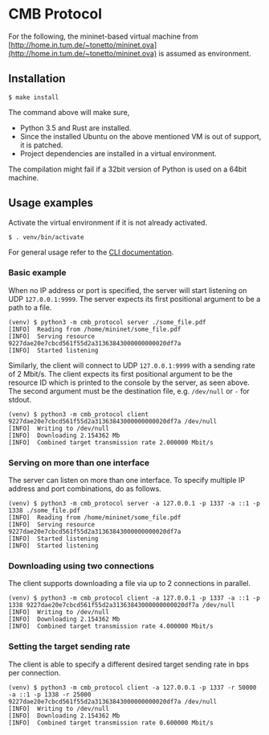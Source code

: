 # CMB Protocol

For the following, the mininet-based virtual machine from 
[http://home.in.tum.de/~tonetto/mininet.ova](http://home.in.tum.de/~tonetto/mininet.ova) 
is assumed as environment.

## Installation

```
$ make install
```

The command above will make sure, 
- Python 3.5 and Rust are installed. 
- Since the installed Ubuntu on the above mentioned VM is out of support, it is patched. 
- Project dependencies are installed in a virtual environment.


The compilation might fail if a 32bit version of Python is used on a 64bit machine.
 
## Usage examples
Activate the virtual environment if it is not already activated.
```
$ . venv/bin/activate
```

For general usage refer to the [CLI documentation](docs/cli.md).

### Basic example
When no IP address or port is specified, the server will start listening on UDP `127.0.0.1:9999`.
The server expects its first positional argument to be a path to a file.
```
(venv) $ python3 -m cmb_protocol server ./some_file.pdf
[INFO]	Reading from /home/mininet/some_file.pdf
[INFO]	Serving resource 9227dae20e7cbcd561f55d2a31363843000000000020df7a
[INFO]	Started listening
```

Similarly, the client will connect to UDP `127.0.0.1:9999` with a sending rate of 2 Mbit/s.
The client expects its first positional argument to be the resource ID which is printed to the console by the server, as seen above.
The second argument must be the destination file, e.g. `/dev/null` or `-` for stdout.
```
(venv) $ python3 -m cmb_protocol client 9227dae20e7cbcd561f55d2a31363843000000000020df7a /dev/null
[INFO]	Writing to /dev/null
[INFO]	Downloading 2.154362 Mb
[INFO]	Combined target transmission rate 2.000000 Mbit/s
```

### Serving on more than one interface
The server can listen on more than one interface. 
To specify multiple IP address and port combinations, do as follows.
```
(venv) $ python3 -m cmb_protocol server -a 127.0.0.1 -p 1337 -a ::1 -p 1338 ./some_file.pdf
[INFO]	Reading from /home/mininet/some_file.pdf
[INFO]	Serving resource 9227dae20e7cbcd561f55d2a31363843000000000020df7a
[INFO]	Started listening
[INFO]	Started listening
```

### Downloading using two connections
The client supports downloading a file via up to 2 connections in parallel.
```
(venv) $ python3 -m cmb_protocol client -a 127.0.0.1 -p 1337 -a ::1 -p 1338 9227dae20e7cbcd561f55d2a31363843000000000020df7a /dev/null
[INFO]	Writing to /dev/null
[INFO]	Downloading 2.154362 Mb
[INFO]	Combined target transmission rate 4.000000 Mbit/s
```

### Setting the target sending rate
The client is able to specify a different desired target sending rate in bps per connection.
```
(venv) $ python3 -m cmb_protocol client -a 127.0.0.1 -p 1337 -r 50000 -a ::1 -p 1338 -r 25000 9227dae20e7cbcd561f55d2a31363843000000000020df7a /dev/null
[INFO]	Writing to /dev/null
[INFO]	Downloading 2.154362 Mb
[INFO]	Combined target transmission rate 0.600000 Mbit/s
```